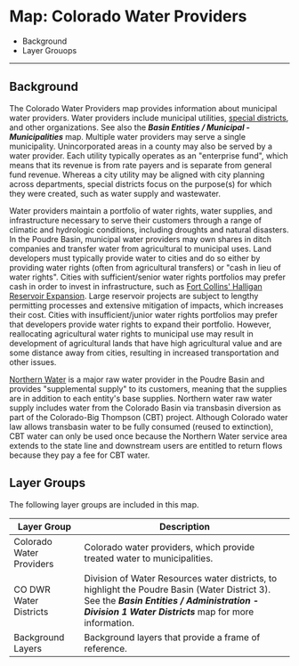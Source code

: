 # Map: Colorado Water Providers

* Background
* Layer Grouops

-----------

## Background

The Colorado Water Providers map provides information about municipal water providers.
Water providers include municipal utilities, [special districts](https://www.sdaco.org/),
and other organizations.  See also the ***Basin Entities / Municipal - Municipalities*** map.
Multiple water providers may serve a single municipality.
Unincorporated areas in a county may also be served by a water provider.
Each utility typically operates as an "enterprise fund",
which means that its revenue is from rate payers and is separate from general fund revenue.
Whereas a city utility may be aligned with city planning across departments,
special districts focus on the purpose(s) for which they were created,
such as water supply and wastewater.

Water providers maintain a portfolio of water rights, water supplies, and infrastructure necessary
to serve their customers through a range of climatic and hydrologic conditions,
including droughts and natural disasters.
In the Poudre Basin, municipal water providers may own shares in ditch companies and
transfer water from agricultural to municipal uses.
Land developers must typically provide water to cities and do so either by providing water rights
(often from agricultural transfers) or "cash in lieu of water rights".
Cities with sufficient/senior water rights portfolios may prefer cash in order to invest in
infrastructure, such as
[Fort Collins' Halligan Reservoir Expansion](https://www.fcgov.com/halligan/).
Large reservoir projects are subject to lengthy permitting processes and extensive mitigation of impacts,
which increases their cost.
Cities with insufficient/junior water rights portfolios may prefer that
developers provide water rights to expand their portfolio.
However, reallocating agricultural water rights to municipal use may result in
development of agricultural lands that have high agricultural value and are some distance
away from cities, resulting in increased transportation and other issues.

[Northern Water](https://www.northernwater.org/) is a major raw water provider in the Poudre Basin
and provides "supplemental supply" to its customers, meaning that the supplies are in addition
to each entity's base supplies.
Northern water raw water supply includes water from the Colorado Basin via transbasin diversion
as part of the Colorado-Big Thompson (CBT) project.
Although Colorado water law allows transbasin water to be fully consumed (reused to extinction),
CBT water can only be used once because the Northern Water service area extends to the
state line and downstream users are entitled to return flows because they pay a fee for CBT water.

## Layer Groups

The following layer groups are included in this map.

| **Layer Group** | **Description** |
| -- | -- |
| Colorado Water Providers | Colorado water providers, which provide treated water to municipalities. |
| CO DWR Water Districts | Division of Water Resources water districts, to highlight the Poudre Basin (Water District 3).  See the ***Basin Entities / Administration - Division 1 Water Districts*** map for more information. |
| Background Layers | Background layers that provide a frame of reference. |
